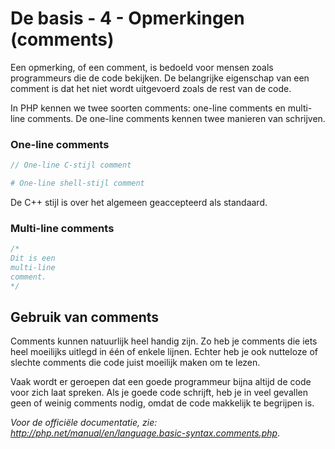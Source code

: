 # De basis - 4 - Opmerkingen (comments)

Een opmerking, of een comment, is bedoeld voor mensen zoals programmeurs die de code bekijken. De belangrijke eigenschap van een comment is dat het niet wordt uitgevoerd zoals de rest van de code.

In PHP kennen we twee soorten comments: one-line comments en multi-line comments. De one-line comments kennen twee manieren van schrijven.

### One-line comments
```php
// One-line C-stijl comment

# One-line shell-stijl comment
```

De C++ stijl is over het algemeen geaccepteerd als standaard.

### Multi-line comments
```php
/*
Dit is een
multi-line
comment.
*/
```

## Gebruik van comments
Comments kunnen natuurlijk heel handig zijn. Zo heb je comments die iets heel moeilijks uitlegd in één of enkele lijnen. Echter heb je ook nutteloze of slechte comments die code juist moeilijk maken om te lezen.

Vaak wordt er geroepen dat een goede programmeur bijna altijd de code voor zich laat spreken. Als je goede code schrijft, heb je in veel gevallen geen of weinig comments nodig, omdat de code makkelijk te begrijpen is.

*Voor de officiële documentatie, zie: http://php.net/manual/en/language.basic-syntax.comments.php*.
